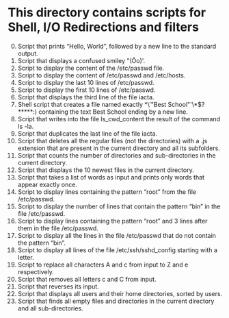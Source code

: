 # This directory contains scripts for Shell, I/O Redirections and filters
0. Script that prints “Hello, World”, followed by a new line to the standard output.
1. Script that displays a confused smiley "(Ôo)'.
2. Script to display the content of the /etc/passwd file.
3. Script to display the content of /etc/passwd and /etc/hosts.
4. Script to display the last 10 lines of /etc/passwd.
5. Script to display the first 10 lines of /etc/passwd.
6. Script that displays the third line of the file iacta.
7. Shell script that creates a file named exactly \*\\'"Best School"\'\\*$\?\*\*\*\*\*:) containing the text Best School ending by a new line.
8. Script that writes into the file ls_cwd_content the result of the command ls -la.
9. Script that duplicates the last line of the file iacta.
10. Script that deletes all the regular files (not the directories) with a .js extension that are present in the current directory and all its subfolders.
11. Script that counts the number of directories and sub-directories in the current directory.
12. Script that displays the 10 newest files in the current directory.
13. Script that takes a list of words as input and prints only words that appear exactly once.
14. Script to display lines containing the pattern “root” from the file /etc/passwd.
15. Script to display the number of lines that contain the pattern “bin” in the file /etc/passwd.
16. Script to display lines containing the pattern “root” and 3 lines after them in the file /etc/passwd.
17. Script to display all the lines in the file /etc/passwd that do not contain the pattern “bin”.
18. Script to display all lines of the file /etc/ssh/sshd_config starting with a letter.
19. Script to replace all characters A and c from input to Z and e respectively.
20. Script that removes all letters c and C from input.
21. Script that reverses its input.
22. Script that displays all users and their home directories, sorted by users.
23. Script that finds all empty files and directories in the current directory and all sub-directories.
